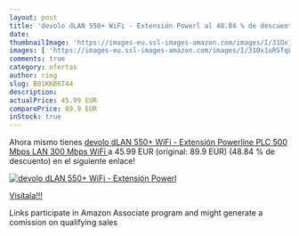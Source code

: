 ```yaml
---
layout: post
title: 'devolo dLAN 550+ WiFi - Extensión Powerl al 48.84 % de descuento'
date: 
thumbnailImage: 'https://images-eu.ssl-images-amazon.com/images/I/31Ox1uRSTqL._SL200_.jpg'
images: [ 'https://images-eu.ssl-images-amazon.com/images/I/31Ox1uRSTqL._SL200_.jpg' ]
comments: true
category: ofertas
author: ring
slug: B01KKB6T44
description:
actualPrice: 45.99 EUR
comparePrice: 89.9 EUR
inStock: true
---
```


Ahora mismo tienes [devolo dLAN 550+ WiFi - Extensión Powerline PLC   500 Mbps LAN  300 Mbps WiFi ](https://www.amazon.es/dp/B01KKB6T44/?tag=tolees-21) a 45.99 EUR (original: 89.9 EUR) (48.84 %  de descuento) en el siguiente enlace!

[![devolo dLAN 550+ WiFi - Extensión Powerl](https://images-eu.ssl-images-amazon.com/images/I/31Ox1uRSTqL._SL200_.jpg)](https://www.amazon.es/dp/B01KKB6T44/?tag=tolees-21)

[Visítala!!!](https://www.amazon.es/dp/B01KKB6T44/?tag=tolees-21)

Links participate in Amazon Associate program and might generate a comission on qualifying sales
